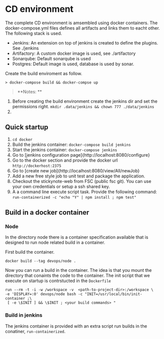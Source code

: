 # CD environment

The complete CD environment is amsembled using docker containers. The docker-compose.yml files defines all artifacts and links them to eacht other. The following stack is used.

- Jenkins: An extension on top of jenkins is created to define the plugins. See ./jenkins
- Artifactory: A custom docker image is used, see ./artifactory
- Sonarqube: Default sonarqube is used
- Postgres: Default image is used, database is used by sonar.

Create the build enviroment as follow.
```
> docker-compose build && docker-compse up
```


>**Notes: **
1. Before creating the build environment create the jenkins dir and set the permissions right.
``` mkdir .data/jenkins && chown 777 ./data/jenkins ```
2.

## Quick startup
1. `cd docker`
2. Build the jenkins container: `docker-compose build jenkins`
3. Start the jenkins container: `docker-compose jenkins`
4. Go to [jenkins configuration page]{http://localhost:8080/configure}
5. Go to the docker section and provide the docker url `http://dockerhost:2375`
6. Go to [create new job]{http://localhost:8080/view/All/newJob}
7. Add a new free style job to unit test and package the application.
8. Checkout the stickynote-web from FSC (public fsc git). You can use your own credentials or setup a ssh shared key.
9. A a command line execute script task. Provide the following command: `run-containerized -c "echo "Y" | npm install ; npm test"`


## Build in a docker container


### Node
In the directory node there is a container specification available that is designed to run node related build in a container.

First build the container.

```
docker build --tag devops/node .
```
Now you can run a build in the container. The idea is that you mount the directory that conaints the code to the container. The init script that we execute on startup is contrstucted in the `Dockerfile`
```
run --rm -t -i -w /workspace -v  <path-to-project-dir>:/workspace \
-e 'DISPLAY=:0' devops/node bash -c "INIT=/usr/local/bin/init-container ;\
 [ -e \$INIT ] && \$INIT ; <your build commands> "
 ```

### Build in jenkins
The jenkins container is provided with an extra script run builds in the conatiner, `run-containerized`.
